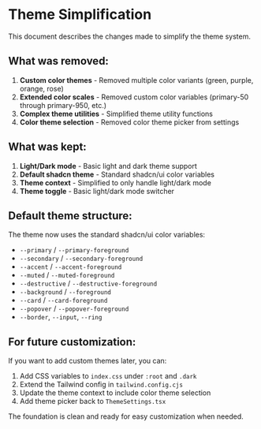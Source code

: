 # Theme Simplification

This document describes the changes made to simplify the theme system.

## What was removed:

1. **Custom color themes** - Removed multiple color variants (green, purple, orange, rose)
2. **Extended color scales** - Removed custom color variables (primary-50 through primary-950, etc.)
3. **Complex theme utilities** - Simplified theme utility functions
4. **Color theme selection** - Removed color theme picker from settings

## What was kept:

1. **Light/Dark mode** - Basic light and dark theme support
2. **Default shadcn theme** - Standard shadcn/ui color variables
3. **Theme context** - Simplified to only handle light/dark mode
4. **Theme toggle** - Basic light/dark mode switcher

## Default theme structure:

The theme now uses the standard shadcn/ui color variables:
- `--primary` / `--primary-foreground`
- `--secondary` / `--secondary-foreground`
- `--accent` / `--accent-foreground`
- `--muted` / `--muted-foreground`
- `--destructive` / `--destructive-foreground`
- `--background` / `--foreground`
- `--card` / `--card-foreground`
- `--popover` / `--popover-foreground`
- `--border`, `--input`, `--ring`

## For future customization:

If you want to add custom themes later, you can:
1. Add CSS variables to `index.css` under `:root` and `.dark`
2. Extend the Tailwind config in `tailwind.config.cjs`
3. Update the theme context to include color theme selection
4. Add theme picker back to `ThemeSettings.tsx`

The foundation is clean and ready for easy customization when needed.